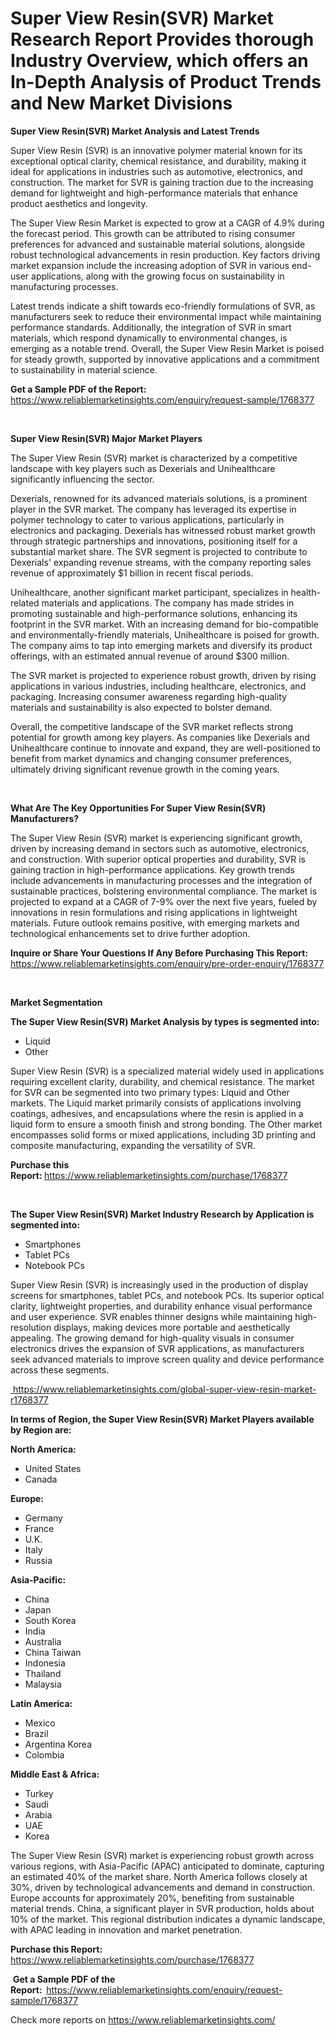 <p><h1>Super View Resin(SVR) Market Research Report Provides thorough Industry Overview, which offers an In-Depth Analysis of Product Trends and New Market Divisions</h1></p><p><strong>Super View Resin(SVR) Market Analysis and Latest Trends</strong></p>
<p><p>Super View Resin (SVR) is an innovative polymer material known for its exceptional optical clarity, chemical resistance, and durability, making it ideal for applications in industries such as automotive, electronics, and construction. The market for SVR is gaining traction due to the increasing demand for lightweight and high-performance materials that enhance product aesthetics and longevity.</p><p>The Super View Resin Market is expected to grow at a CAGR of 4.9% during the forecast period. This growth can be attributed to rising consumer preferences for advanced and sustainable material solutions, alongside robust technological advancements in resin production. Key factors driving market expansion include the increasing adoption of SVR in various end-user applications, along with the growing focus on sustainability in manufacturing processes.</p><p>Latest trends indicate a shift towards eco-friendly formulations of SVR, as manufacturers seek to reduce their environmental impact while maintaining performance standards. Additionally, the integration of SVR in smart materials, which respond dynamically to environmental changes, is emerging as a notable trend. Overall, the Super View Resin Market is poised for steady growth, supported by innovative applications and a commitment to sustainability in material science.</p></p>
<p><strong>Get a Sample PDF of the Report:&nbsp;</strong> <a href="https://www.reliablemarketinsights.com/enquiry/request-sample/1768377?utm_campaign=2280&utm_medium=2&utm_source=Github&utm_content=ia&utm_term=03042025&utm_id=super-view-resinsvr">https://www.reliablemarketinsights.com/enquiry/request-sample/1768377</a></p>
<p>&nbsp;</p>
<p><strong>Super View Resin(SVR) Major Market Players</strong></p>
<p><p>The Super View Resin (SVR) market is characterized by a competitive landscape with key players such as Dexerials and Unihealthcare significantly influencing the sector. </p><p>Dexerials, renowned for its advanced materials solutions, is a prominent player in the SVR market. The company has leveraged its expertise in polymer technology to cater to various applications, particularly in electronics and packaging. Dexerials has witnessed robust market growth through strategic partnerships and innovations, positioning itself for a substantial market share. The SVR segment is projected to contribute to Dexerials' expanding revenue streams, with the company reporting sales revenue of approximately $1 billion in recent fiscal periods.</p><p>Unihealthcare, another significant market participant, specializes in health-related materials and applications. The company has made strides in promoting sustainable and high-performance solutions, enhancing its footprint in the SVR market. With an increasing demand for bio-compatible and environmentally-friendly materials, Unihealthcare is poised for growth. The company aims to tap into emerging markets and diversify its product offerings, with an estimated annual revenue of around $300 million.</p><p>The SVR market is projected to experience robust growth, driven by rising applications in various industries, including healthcare, electronics, and packaging. Increasing consumer awareness regarding high-quality materials and sustainability is also expected to bolster demand.</p><p>Overall, the competitive landscape of the SVR market reflects strong potential for growth among key players. As companies like Dexerials and Unihealthcare continue to innovate and expand, they are well-positioned to benefit from market dynamics and changing consumer preferences, ultimately driving significant revenue growth in the coming years.</p></p>
<p>&nbsp;</p>
<p><strong>What Are The Key Opportunities For Super View Resin(SVR) Manufacturers?</strong></p>
<p><p>The Super View Resin (SVR) market is experiencing significant growth, driven by increasing demand in sectors such as automotive, electronics, and construction. With superior optical properties and durability, SVR is gaining traction in high-performance applications. Key growth trends include advancements in manufacturing processes and the integration of sustainable practices, bolstering environmental compliance. The market is projected to expand at a CAGR of 7-9% over the next five years, fueled by innovations in resin formulations and rising applications in lightweight materials. Future outlook remains positive, with emerging markets and technological enhancements set to drive further adoption.</p></p>
<p><strong>Inquire or Share Your Questions If Any Before Purchasing This Report:</strong> <a href="https://www.reliablemarketinsights.com/enquiry/pre-order-enquiry/1768377?utm_campaign=2280&utm_medium=2&utm_source=Github&utm_content=ia&utm_term=03042025&utm_id=super-view-resinsvr">https://www.reliablemarketinsights.com/enquiry/pre-order-enquiry/1768377</a></p>
<p>&nbsp;</p>
<p><strong>Market Segmentation</strong></p>
<p><strong>The Super View Resin(SVR) Market Analysis by types is segmented into:</strong></p>
<p><ul><li>Liquid</li><li>Other</li></ul></p>
<p><p>Super View Resin (SVR) is a specialized material widely used in applications requiring excellent clarity, durability, and chemical resistance. The market for SVR can be segmented into two primary types: Liquid and Other markets. The Liquid market primarily consists of applications involving coatings, adhesives, and encapsulations where the resin is applied in a liquid form to ensure a smooth finish and strong bonding. The Other market encompasses solid forms or mixed applications, including 3D printing and composite manufacturing, expanding the versatility of SVR.</p></p>
<p><strong>Purchase this Report:&nbsp;</strong><a href="https://www.reliablemarketinsights.com/purchase/1768377?utm_campaign=2280&utm_medium=2&utm_source=Github&utm_content=ia&utm_term=03042025&utm_id=super-view-resinsvr">https://www.reliablemarketinsights.com/purchase/1768377</a></p>
<p>&nbsp;</p>
<p><strong>The Super View Resin(SVR) Market Industry Research by Application is segmented into:</strong></p>
<p><ul><li>Smartphones</li><li>Tablet PCs</li><li>Notebook PCs</li></ul></p>
<p><p>Super View Resin (SVR) is increasingly used in the production of display screens for smartphones, tablet PCs, and notebook PCs. Its superior optical clarity, lightweight properties, and durability enhance visual performance and user experience. SVR enables thinner designs while maintaining high-resolution displays, making devices more portable and aesthetically appealing. The growing demand for high-quality visuals in consumer electronics drives the expansion of SVR applications, as manufacturers seek advanced materials to improve screen quality and device performance across these segments.</p></p>
<p><a href="https://www.reliablemarketinsights.com/global-super-view-resin-market-r1768377?utm_campaign=2280&utm_medium=2&utm_source=Github&utm_content=ia&utm_term=03042025&utm_id=super-view-resinsvr">&nbsp;https://www.reliablemarketinsights.com/global-super-view-resin-market-r1768377</a></p>
<p><strong>In terms of Region, the Super View Resin(SVR) Market Players available by Region are:</strong></p>
<p>
    <p> <strong> North America: </strong>
        <ul>
            <li>United States</li>
            <li>Canada</li>
        </ul>
        </p> 
    <p> <strong> Europe: </strong>
        <ul>
            <li>Germany</li>
            <li>France</li>
            <li>U.K.</li>
            <li>Italy</li>
            <li>Russia</li>
        </ul>
        </p> 
    <p> <strong> Asia-Pacific: </strong>
        <ul>
            <li>China</li>
            <li>Japan</li>
            <li>South Korea</li>
            <li>India</li>
            <li>Australia</li>
            <li>China Taiwan</li>
            <li>Indonesia</li>
            <li>Thailand</li>
            <li>Malaysia</li>
        </ul>
        </p> 
    <p> <strong> Latin America: </strong>
        <ul>
            <li>Mexico</li>
            <li>Brazil</li>
            <li>Argentina Korea</li>
            <li>Colombia</li>
        </ul>
        </p> 
    <p> <strong> Middle East & Africa: </strong>
        <ul>
            <li>Turkey</li>
            <li>Saudi</li>
            <li>Arabia</li>
            <li>UAE</li>
            <li>Korea</li>
        </ul>
    </p>
    </p>
<p><p>The Super View Resin (SVR) market is experiencing robust growth across various regions, with Asia-Pacific (APAC) anticipated to dominate, capturing an estimated 40% of the market share. North America follows closely at 30%, driven by technological advancements and demand in construction. Europe accounts for approximately 20%, benefiting from sustainable material trends. China, a significant player in SVR production, holds about 10% of the market. This regional distribution indicates a dynamic landscape, with APAC leading in innovation and market penetration.</p></p>
<p><strong>Purchase this Report: </strong><a href="https://www.reliablemarketinsights.com/purchase/1768377?utm_campaign=2280&utm_medium=2&utm_source=Github&utm_content=ia&utm_term=03042025&utm_id=super-view-resinsvr">https://www.reliablemarketinsights.com/purchase/1768377</a></p>
<p>&nbsp;<strong>Get a Sample PDF of the Report:&nbsp;&nbsp;</strong><a href="https://www.reliablemarketinsights.com/enquiry/request-sample/1768377?utm_campaign=2280&utm_medium=2&utm_source=Github&utm_content=ia&utm_term=03042025&utm_id=super-view-resinsvr">https://www.reliablemarketinsights.com/enquiry/request-sample/1768377</a></p>
<p><strong></strong></p>
<p>Check more reports on <a href="https://www.reliablemarketinsights.com/?utm_campaign=2280&utm_medium=2&utm_source=Github&utm_content=ia&utm_term=03042025&utm_id=super-view-resinsvr">https://www.reliablemarketinsights.com/</a></p>